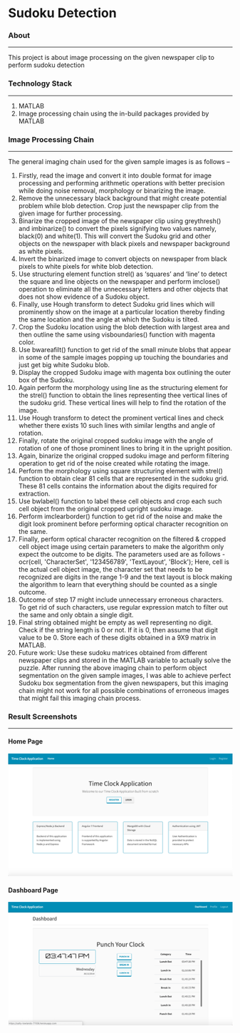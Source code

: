 Sudoku Detection
=============================

### About ###
-----------------------------
This project is about image processing on the given newspaper clip to perform sudoku detection

### Technology Stack ### 
-----------------------------
1. MATLAB
2. Image processing chain using the in-build packages provided by MATLAB

### Image Processing Chain ### 
-----------------------------
The general imaging chain used for the given sample images is as follows – 
1.	Firstly, read the image and convert it into double format for image processing and performing arithmetic operations with better precision while doing noise removal, morphology or binarizing the image.
2.	Remove the unnecessary black background that might create potential problem while blob detection. Crop just the newspaper clip from the given image for further processing. 
3.	Binarize the cropped image of the newspaper clip using greythresh() and imbinarize() to convert the pixels signifying two values namely,  black(0) and white(1). This will convert the Sudoku grid and other objects on the newspaper with black pixels and newspaper background as white pixels. 
4.	Invert the binarized image to convert objects on newspaper from black pixels to white pixels for white blob detection.
5.	Use structuring element function strel() as ‘squares’ and ‘line’ to detect the square and line objects on the newspaper and perform imclose() operation to eliminate all the unnecessary letters and other objects that does not show evidence of a Sudoku object. 
6.	Finally, use Hough transform to detect Sudoku grid lines which will prominently show on the image at a particular location thereby finding the same location and the angle at which the Sudoku is tilted. 
7.	Crop the Sudoku location using the blob detection with largest area and then outline the same using visboundaries() function with magenta color. 
8.	Use bwareafilt() function to get rid of the small minute blobs that appear in some of the sample images popping up touching the boundaries and just get big white Sudoku blob. 
9.	Display the cropped Sudoku image with magenta box outlining the outer box of the Sudoku. 
10.	Again perform the morphology using line as the structuring element for the strel() function to obtain the lines representing thee vertical lines of the sudoku grid. These vertical lines will help to find the rotation of the image.
11.	Use Hough transform to detect the prominent vertical lines and check whether there exists 10 such lines with similar lengths and angle of rotation. 
12.	Finally, rotate the original cropped sudoku image with the angle of rotation of one of those prominent lines to bring it in the upright position.
13.	Again, binarize the original cropped sudoku image and perform filtering operation to get rid of the noise created while rotating the image.
14.	Perform the morphology using square structuring element with strel() function to obtain clear 81 cells that are represented in the sudoku grid. These 81 cells contains the information about the digits required for  extraction. 
15.	Use bwlabel() function to label these cell objects and crop each such cell object from the original cropped upright sudoku image.
16.	Perform imclearborder() function to get rid of the noise and make the digit look prominent before performing optical character recognition on the same.
17.	Finally, perform optical character recognition on the filtered & cropped cell object image using certain parameters to make the algorithm only expect the outcome to be digits. The parameters used are as follows - 
ocr(cell, 'CharacterSet', '123456789', 'TextLayout', 'Block');
Here, cell is the actual cell object image, the character set that needs to be recognized are digits in the range 1-9 and the text layout is block making the algorithm to learn that everything should be counted as a single outcome. 
18.	Outcome of step 17 might include unnecessary erroneous characters. To get rid of such characters, use regular expression match to filter out the same and only obtain a single digit. 
19.	Final string obtained might be empty as well representing no digit. Check if the string length is 0 or not. If it is 0, then assume that digit value to be 0. Store each of these digits obtained in a 9X9 matrix in MATLAB.
20.	Future work: Use these sudoku matrices obtained from different newspaper clips and stored in the MATLAB variable to actually solve the puzzle.
After running the above imaging chain to perform object segmentation on the given sample images, I was able to achieve perfect Sudoku box segmentation from the given newspapers, but this imaging chain might not work for all possible combinations of erroneous images that might fail this imaging chain process. 

### Result Screenshots ###
-----------------------------

#### Home Page ####
![alt text](https://github.com/kushg18/timeclockapp/blob/master/screenshots/home.png)

#### Dashboard Page ####
![alt text](https://github.com/kushg18/timeclockapp/blob/master/screenshots/dashboard.png)